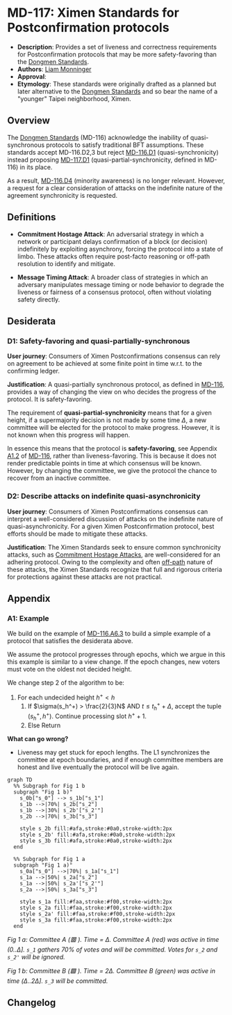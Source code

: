 # MD-117: Ximen Standards for Postconfirmation protocols

- **Description**: Provides a set of liveness and correctness requirements for Postconfirmation protocols that may be more safety-favoring than the [Dongmen Standards](https://github.com/movementlabsxyz/MIP/pull/116).
- **Authors**: [Liam Monninger](mailto:liam@movementlabs.xyz)
- **Approval**:
- **Etymology**: These standards were originally drafted as a planned but later alternative to the [Dongmen Standards](https://github.com/movementlabsxyz/MIP/pull/116) and so bear the name of a "younger" Taipei neighborhood, Ximen.

## Overview

The [Dongmen Standards](https://github.com/movementlabsxyz/MIP/pull/116) (MD-116) acknowledge the inability of quasi-synchronous protocols to satisfy traditional BFT assumptions. These standards accept MD-116.D2,3 but reject [MD-116.D1](https://github.com/movementlabsxyz/MIP/tree/l-monninger/dongmen-standards/MD/md-n#d1-fully-synchronous) (quasi-synchronicity) instead proposing [MD-117.D1](#d1-partially-synchronous) (quasi-partial-synchronicity, defined in MD-116) in its place. 

As a result, [MD-116.D4](https://github.com/movementlabsxyz/MIP/tree/l-monninger/dongmen-standards/MD/md-n#d4-minority-aware) (minority awareness) is no longer relevant. However, a request for a clear consideration of attacks on the indefinite nature of the agreement synchronicity is requested. 

## Definitions

- **Commitment Hostage Attack**: An adversarial strategy in which a network or participant delays confirmation of a block (or decision) indefinitely by exploiting asynchrony, forcing the protocol into a state of limbo. These attacks often require post-facto reasoning or off-path resolution to identify and mitigate.

- **Message Timing Attack**: A broader class of strategies in which an adversary manipulates message timing or node behavior to degrade the liveness or fairness of a consensus protocol, often without violating safety directly.

## Desiderata

### D1: Safety-favoring and quasi-partially-synchronous

**User journey**: Consumers of Ximen Postconfirmations consensus can rely on agreement to be achieved at some finite point in time w.r.t. to the confirming ledger. 

**Justification**:
A quasi-partially synchronous protocol, as defined in [MD-116](https://github.com/movementlabsxyz/MIP/tree/l-monninger/dongmen-standards/MD/md-n), provides a way of changing the view on who decides the progress of the protocol. It is safety-favoring.

The requirement of **quasi-partial-synchronicity** means that for a given height, if a supermajority decision is not made by some time $\Delta$, a new committee will be elected for the protocol to make progress. However, it is not known when this progress will happen.

In essence this means that the protocol is **safety-favoring**, see Appendix [A1.2]() of [MD-116](https://github.com/movementlabsxyz/MIP/tree/l-monninger/dongmen-standards/MD/md-n), rather than liveness-favoring. This is because it does not render predictable points in time at which consensus will be known. However, by changing the committee, we give the protocol the chance to recover from an inactive committee.

### D2: Describe attacks on indefinite quasi-asynchronicity

**User journey**: Consumers of Ximen Postconfirmations consensus can interpret a well-considered discussion of attacks on the indefinite nature of quasi-asynchronicity. For a given Ximen Postconfirmation protocol, best efforts should be made to mitigate these attacks. 

**Justification**: The Ximen Standards seek to ensure common synchronicity attacks, such as [Commitment Hostage Attacks](https://github.com/movementlabsxyz/MIP/tree/main/MD/md-3), are well-considered for an adhering protocol. Owing to the complexity and often [off-path](https://economics.stackexchange.com/questions/57998/on-and-off-equilibrium-path-game-theory) nature of these attacks, the Ximen Standards recognize that full and rigorous criteria for protections against these attacks are not practical. 

## Appendix

### A1: Example

We build on the example of [MD-116.A6.3](https://github.com/movementlabsxyz/MIP/tree/l-monninger/dongmen-standards/MD/md-n#a63-revotes-single-counting-with-propagation) to build a simple example of a protocol that satisfies the desiderata above.

We assume the protocol progresses through epochs, which we argue in this this example is similar to a view change. If the epoch changes, new voters must vote on the oldest not decided height.

We change step 2 of the algorithm to be:

1. For each undecided height $h^+ < h$
    1. If $\sigma(s_h^+) > \frac{2}{3}N$ AND $t \leq t_h^+ + \Delta$, accept the tuple $(s_h^+, h^+)$. Continue processing slot $h^++1$.
    3. Else Return

**What can go wrong?**

- Liveness may get stuck for epoch lengths. The L1 synchronizes the committee at epoch boundaries, and if enough committee members are honest and live eventually the protocol will be live again.

```mermaid
graph TD
  %% Subgraph for Fig 1 b
  subgraph "Fig 1 b)"
    s_0b["s_0"] --> s_1b["s_1"]
    s_1b -->|70%| s_2b["s_2"]
    s_1b -->|30%| s_2b'["s_2'"]
    s_2b -->|70%| s_3b["s_3"]

    style s_2b fill:#afa,stroke:#0a0,stroke-width:2px
    style s_2b' fill:#afa,stroke:#0a0,stroke-width:2px
    style s_3b fill:#afa,stroke:#0a0,stroke-width:2px
  end

  %% Subgraph for Fig 1 a
  subgraph "Fig 1 a)"
    s_0a["s_0"] -->|70%| s_1a["s_1"]
    s_1a -->|50%| s_2a["s_2"]
    s_1a -->|50%| s_2a'["s_2'"]
    s_2a -->|50%| s_3a["s_3"]

    style s_1a fill:#faa,stroke:#f00,stroke-width:2px
    style s_2a fill:#faa,stroke:#f00,stroke-width:2px
    style s_2a' fill:#faa,stroke:#f00,stroke-width:2px
    style s_3a fill:#faa,stroke:#f00,stroke-width:2px
  end
```

*Fig 1 a: Committee A (🟥 ). Time = Δ. Committee A (red) was active in time (0..Δ]. `s_1` gathers 70% of votes and will be committed. Votes for `s_2` and `s_2'` will be ignored.*

*Fig 1 b: Committee B (🟩 ). Time = 2Δ. Committee B (green) was active in time (Δ..2Δ]. `s_3` will be committed.*

## Changelog
